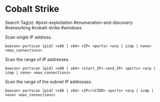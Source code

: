 # Cobalt Strike

Search Tag(s): #post-exploitation #enumeration-and-discovery #networking #cobalt-strike #windows

Scan single IP address.

```
beacon> portscan [pid] <x86 | x64> <IP> <ports> <arp | icmp | none> <max_connections>
```

Scan the range of IP addresses.

```
beacon> portscan [pid] <x86 | x64> <start_IP>-<end_IP> <ports> <arp | icmp | none> <max_connections>
```

Scan the range of the subnet IP addresses.

```
beacon> portscan [pid] <x86 | x64> <IP>/<CIDR> <ports> <arp | icmp | none> <max_connections>
```